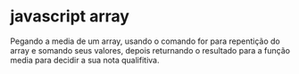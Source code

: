 # javascript array

 Pegando a media de um array, usando o comando for para repentição do array e somando seus valores, depois returnando o resultado para a função media para decidir a sua nota qualifitiva.
